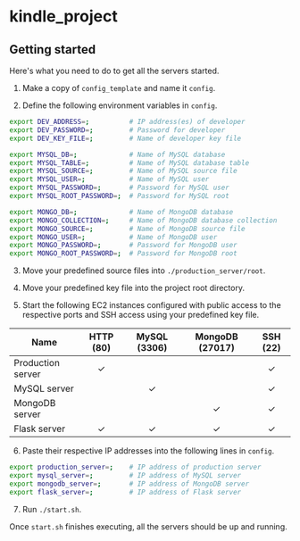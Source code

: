 # kindle_project

## Getting started

Here's what you need to do to get all the servers started.

1. Make a copy of `config_template` and name it `config`.

2. Define the following environment variables in `config`.

```bash
export DEV_ADDRESS=;          # IP address(es) of developer
export DEV_PASSWORD=;         # Password for developer
export DEV_KEY_FILE=;         # Name of developer key file

export MYSQL_DB=;             # Name of MySQL database
export MYSQL_TABLE=;          # Name of MySQL database table
export MYSQL_SOURCE=;         # Name of MySQL source file
export MYSQL_USER=;           # Name of MySQL user
export MYSQL_PASSWORD=;       # Password for MySQL user
export MYSQL_ROOT_PASSWORD=;  # Password for MySQL root

export MONGO_DB=;             # Name of MongoDB database
export MONGO_COLLECTION=;     # Name of MongoDB database collection
export MONGO_SOURCE=;         # Name of MongoDB source file
export MONGO_USER=;           # Name of MongoDB user
export MONGO_PASSWORD=;       # Password for MongoDB user
export MONGO_ROOT_PASSWORD=;  # Password for MongoDB root
```

3. Move your predefined source files into `./production_server/root`.

4. Move your predefined key file into the project root directory.

5. Start the following EC2 instances configured with public access to the respective ports and SSH access using your predefined key file.

| Name              | HTTP (80) | MySQL (3306) | MongoDB (27017) | SSH (22) |
|-------------------|:---------:|:------------:|:---------------:|:--------:|
| Production server |     ✓     |              |                 |     ✓    |
| MySQL server      |           |       ✓      |                 |     ✓    |
| MongoDB server    |           |              |        ✓        |     ✓    |
| Flask server      |     ✓     |       ✓      |        ✓        |     ✓    |

6. Paste their respective IP addresses into the following lines in `config`.

```bash
export production_server=;    # IP address of production server
export mysql_server=;         # IP address of MySQL server
export mongodb_server=;       # IP address of MongoDB server
export flask_server=;         # IP address of Flask server
```

7. Run `./start.sh`.

Once `start.sh` finishes executing, all the servers should be up and running.
